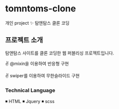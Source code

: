 # tomntoms-clone
개인 project ✨ 탐앤탐스 클론 코딩 

## 프로젝트 소개 
탐앤탐스 사이트를 클론 코딩한 웹 퍼블리싱 프로젝트입니다.

✌ @mixin을  이용하여 반응형 구현 
<div></div>
✌ swiper를  이용하여 무한슬라이드 구현

### Technical Language
◾ HTML 
◾ Jquery
◾ scss 





